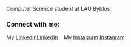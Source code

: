 Computer Science student at LAU Byblos 



### Connect with me:


My [LinkedIn](https://linkedin.com/in/raymondsaliba1#gh-light-mode-only)[LinkedIn](https://linkedin.com/in/raymondsaliba1#gh-dark-mode-only)
&nbsp;&nbsp;
My [Instagram](https://instagram.com/raymond_saliba#gh-light-mode-only)
[Instagram](https://instagram.com/raymond_saliba#gh-dark-mode-only)


[instagram]: https://instagram.com/raymond_saliba
[linkedin]: https://linkedin.com/in/raymondsaliba1

